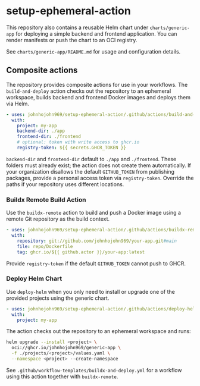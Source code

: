 # setup-ephemeral-action

This repository also contains a reusable Helm chart under `charts/generic-app` for deploying a simple backend and frontend application. You can render manifests or push the chart to an OCI registry.

See `charts/generic-app/README.md` for usage and configuration details.

## Composite actions

The repository provides composite actions for use in your workflows. The
`build-and-deploy` action checks out the repository to an ephemeral workspace,
builds backend and frontend Docker images and deploys them via Helm.

```yaml
- uses: johnhojohn969/setup-ephemeral-action/.github/actions/build-and-deploy@main
  with:
    project: my-app
    backend-dir: ./app
    frontend-dir: ./frontend
    # optional: token with write access to ghcr.io
    registry-token: ${{ secrets.GHCR_TOKEN }}
```

`backend-dir` and `frontend-dir` default to `./app` and `./frontend`.
These folders must already exist; the action does not create them automatically.
If your organization disallows the default `GITHUB_TOKEN` from publishing
packages, provide a personal access token via `registry-token`.
Override the paths if your repository uses different locations.

### Buildx Remote Build Action

Use the `buildx-remote` action to build and push a Docker image using a remote Git repository as the build context.

```yaml
- uses: johnhojohn969/setup-ephemeral-action/.github/actions/buildx-remote@main
  with:
    repository: git://github.com/johnhojohn969/your-app.git#main
    file: repo/Dockerfile
    tag: ghcr.io/${{ github.actor }}/your-app:latest
```

Provide `registry-token` if the default `GITHUB_TOKEN` cannot push to GHCR.

### Deploy Helm Chart

Use `deploy-helm` when you only need to install or upgrade one of the provided projects using the generic chart.

```yaml
- uses: johnhojohn969/setup-ephemeral-action/.github/actions/deploy-helm@main
  with:
    project: my-app
```

The action checks out the repository to an ephemeral workspace and runs:

```bash
helm upgrade --install <project> \
  oci://ghcr.io/johnhojohn969/generic-app \
  -f ./projects/<project>/values.yaml \
  --namespace <project> --create-namespace
```

See `.github/workflow-templates/buildx-and-deploy.yml` for a workflow using this action together with `buildx-remote`.
